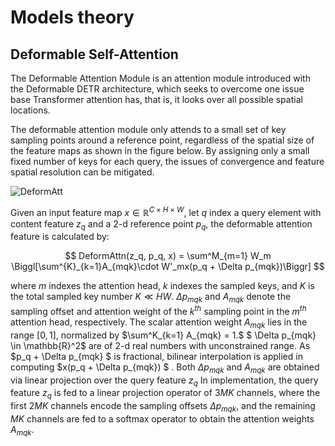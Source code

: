 # Models theory

## Deformable Self-Attention

The Deformable Attention Module is an attention module introduced with the Deformable DETR architecture, which seeks to overcome one issue base Transformer attention has, that is, it looks over all possible spatial locations.

 The deformable attention module only attends to a small set of key sampling points around a reference point, regardless of the spatial size of the feature maps as shown in the figure below. By assigning only a small fixed number of keys for each query, the issues of convergence and feature spatial resolution can be mitigated.

![DeformAtt](.\.\image\Deformable-Attention.png)

Given an input feature map $x \in \mathbb{R}^{C\times H \times W}$, let $q$ index a query element with content feature $z_q$ and a 2-d reference point $p_q$, the deformable attention feature is calculated by:

$$ DeformAttn(z_q, p_q, x) = \sum^M_{m=1} W_m \Biggl[\sum^{K}_{k=1}A_{mqk}\cdot W'_mx(p_q + \Delta p_{mqk})\Biggr] $$

where $m$ indexes the attention head, $k$ indexes the sampled keys, and $K$ is the total sampled key number $K \ll HW$. $\Delta p_{mqk}$ and $A_{mqk}$ denote the sampling offset and attention weight of the $k^{th}$ sampling point in the $m^{th}$ attention head, respectively. The scalar attention weight $A_{mqk}$ lies in the range $[0,1]$, normalized by $\sum^K_{k=1} A_{mqk} = 1.$  $ \Delta p_{mqk} \in \mathbb{R}^2$
 are of 2-d real numbers with unconstrained range. As $p_q + \Delta p_{mqk} $
 is fractional, bilinear interpolation is applied in computing $x(p_q + \Delta p_{mqk}) $
. Both $\Delta p_{mqk}$ and $A_{mqk}$ are obtained via linear projection over the query feature $z_q$ In implementation, the query feature $z_q$ is fed to a linear projection operator of $3MK$ channels, where the first $2MK$ channels encode the sampling offsets $\Delta p_{mqk}$, and the remaining $MK$
 channels are fed to a softmax operator to obtain the attention weights $A_{mqk}$.